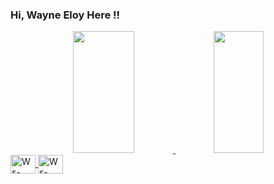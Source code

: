 ### Hi, Wayne Eloy Here !!


 <div align="center">  
   <a href="https://github.com/EloyWayne">
  <img width="44%" height="195px" src="https://github-readme-stats.vercel.app/api?username=EloyWayne&show_icons=true&count_private=true&theme=dark" /> 
  <img width="40%" height="195px" src="https://github-readme-stats.vercel.app/api/top-langs/?username=EloyWayne&layout=compact&hide_border=true&theme=dark" />
</div> 

<div display:flex>
 <img align="center" alt="Ws-Spring" height="30" width="40" src="https://cdn.jsdelivr.net/gh/devicons/devicon/icons/django/django-plain.svg" >
 <img  align="center" alt="Ws-Spring" height="30" width="40"src="https://cdn.jsdelivr.net/gh/devicons/devicon/icons/python/python-original.svg" />
</div>         

##
